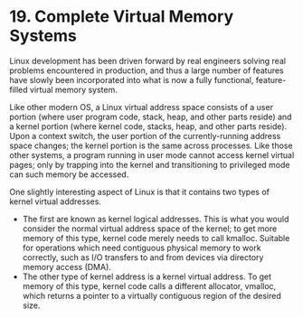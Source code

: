 # 19. Complete Virtual Memory Systems
Linux development has been driven forward by real engineers solving real problems encountered in production, and thus a large number of features have slowly been incorporated into what is now a fully functional, feature-filled virtual memory system.

Like other modern OS, a Linux virtual address space consists of a user portion (where user program code, stack, heap, and other parts reside) and a kernel portion (where kernel code, stacks, heap, and other parts reside). Upon a context switch, the user portion of the currently-running address space changes; the kernel portion is the same across processes. Like those other systems, a program running in user mode cannot access kernel virtual pages; only by trapping into the kernel and transitioning to privileged mode can such memory be accessed.

One slightly interesting aspect of Linux is that it contains two types of kernel virtual addresses. 
- The first are known as kernel logical addresses. This is what you would consider the normal virtual address space of the kernel; to get more memory of this type, kernel code merely needs to call kmalloc. Suitable for operations which need contiguous physical memory to work correctly, such as I/O transfers to and from devices via directory memory access (DMA). 
- The other type of kernel address is a kernel virtual address. To get memory of this type, kernel code calls a different allocator, vmalloc, which returns a pointer to a virtually contiguous region of the desired size.































